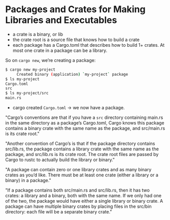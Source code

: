 # Packages and Crates for Making Libraries and Executables

- a crate is a binary, or lib
- the crate root is a source file that knows how to build a crate
- each package has a Cargo.toml that describes how to build 1+ crates. At most one crate in a package can be a library.

So on `cargo new`, we’re creating a package:

```bash
$ cargo new my-project
     Created binary (application) `my-project` package
$ ls my-project
Cargo.toml
src
$ ls my-project/src
main.rs
```

- cargo created `Cargo.toml` -> we now have a package.

"Cargo’s conventions are that if you have a `src` directory containing main.rs in the same directory as a package’s Cargo.toml, Cargo knows this package contains a binary crate with the same name as the package, and src/main.rs is its crate root."  

"Another convention of Cargo’s is that if the package directory contains src/lib.rs, the package contains a library crate with the same name as the package, and src/lib.rs is its crate root. The crate root files are passed by Cargo to rustc to actually build the library or binary."  

"A package can contain zero or one library crates and as many binary crates as you’d like. There must be at least one crate (either a library or a binary) in a package."  

"If a package contains both src/main.rs and src/lib.rs, then it has two crates: a library and a binary, both with the same name. If we only had one of the two, the package would have either a single library or binary crate. A package can have multiple binary crates by placing files in the src/bin directory: each file will be a separate binary crate."  
